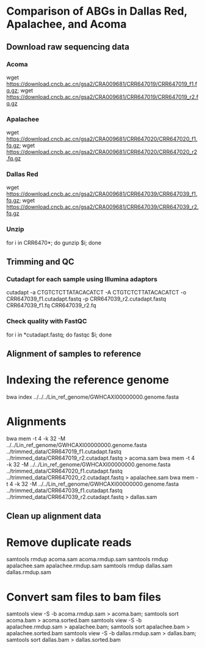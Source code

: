 # Comparison of ABGs in Dallas Red, Apalachee, and Acoma

## Download raw sequencing data
### Acoma
wget https://download.cncb.ac.cn/gsa2/CRA009681/CRR647019/CRR647019_f1.fq.gz; wget https://download.cncb.ac.cn/gsa2/CRA009681/CRR647019/CRR647019_r2.fq.gz
### Apalachee
wget https://download.cncb.ac.cn/gsa2/CRA009681/CRR647020/CRR647020_f1.fq.gz; wget https://download.cncb.ac.cn/gsa2/CRA009681/CRR647020/CRR647020_r2.fq.gz
### Dallas Red
wget https://download.cncb.ac.cn/gsa2/CRA009681/CRR647039/CRR647039_f1.fq.gz; wget https://download.cncb.ac.cn/gsa2/CRA009681/CRR647039/CRR647039_r2.fq.gz
### Unzip
for i in CRR6470*; do gunzip $i; done

## Trimming and QC
### Cutadapt for each sample using Illumina adaptors
cutadapt -a CTGTCTCTTATACACATCT -A CTGTCTCTTATACACATCT -o CRR647039_f1.cutadapt.fastq -p CRR647039_r2.cutadapt.fastq CRR647039_f1.fq CRR647039_r2.fq 
### Check quality with FastQC
for i in *cutadapt.fastq; do fastqc $i; done

## Alignment of samples to reference
# Indexing the reference genome
bwa index ../../../Lin_ref_genome/GWHCAXI00000000.genome.fasta
# Alignments
bwa mem -t 4 -k 32 -M ../../Lin_ref_genome/GWHCAXI00000000.genome.fasta ../trimmed_data/CRR647019_f1.cutadapt.fastq ../trimmed_data/CRR647019_r2.cutadapt.fastq > acoma.sam
bwa mem -t 4 -k 32 -M ../../Lin_ref_genome/GWHCAXI00000000.genome.fasta ../trimmed_data/CRR647020_f1.cutadapt.fastq ../trimmed_data/CRR647020_r2.cutadapt.fastq > apalachee.sam
bwa mem -t 4 -k 32 -M ../../Lin_ref_genome/GWHCAXI00000000.genome.fasta ../trimmed_data/CRR647039_f1.cutadapt.fastq ../trimmed_data/CRR647039_r2.cutadapt.fastq > dallas.sam

## Clean up alignment data
# Remove duplicate reads
samtools rmdup acoma.sam acoma.rmdup.sam
samtools rmdup apalachee.sam apalachee.rmdup.sam
samtools rmdup dallas.sam dallas.rmdup.sam
# Convert sam files to bam files
samtools view -S -b acoma.rmdup.sam > acoma.bam; samtools sort acoma.bam > acoma.sorted.bam
samtools view -S -b apalachee.rmdup.sam > apalachee.bam; samtools sort apalachee.bam > apalachee.sorted.bam
samtools view -S -b dallas.rmdup.sam > dallas.bam; samtools sort dallas.bam > dallas.sorted.bam
